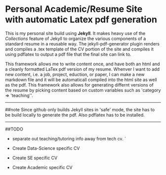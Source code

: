 # Personal Academic/Resume Site with automatic Latex pdf generation

This is my personal site build using **Jekyll**.  It makes heavy use of the _Collections_ feature of Jekyll to organize the various components of a standard resume in a reusable way.   The jekyll-pdf-generator plugin renders and compiles a .tex template of the CV portion of the site and compiles it using pdflatex to output a pdf file that the final site can link to.  

This framework allows me to write content once, and have both an html and a cleanly formatted LaTex pdf version of my resume.  Whenver I want to add new content, i.e. a job, project, eduction, or paper, I can make a new markdown file and it will be automaticall compiled into the html site as well as the pdf.  This framework also allows for generating differnt versions of the resume by picking content based on custom variables such as 'category => 'teaching''. 


---

##note
Since github only builds Jekyll sites in 'safe' mode, the site has to be build locally to generate the pdf. Also pdflatex has to be installed.     


---

##TODO

* separate out teaching/tutoring info away from tech cv. `

* Create Data-Science specific CV

* Create SE specific CV

* Create Academic specific CV 
